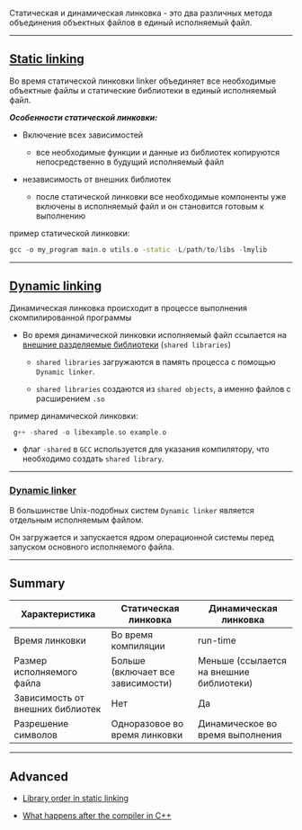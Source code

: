 
Статическая и динамическая линковка - это два различных метода объединения объектных файлов в единый исполняемый файл.

---
## [Static linking](https://ayandas.me/blogs/2019-01-03-linking-in-c++.html#static-linking)

Во время статической линковки linker объединяет все необходимые объектные файлы и статические библиотеки в единый исполняемый файл.


***Особенности статической линковки:***

- Включение всех зависимостей
	
	- все необходимые функции и данные из библиотек копируются непосредственно в будущий исполняемый файл

- независимость от внешних библиотек

	- после статической линковки все необходимые компоненты уже включены в исполняемый файл и он становится готовым к выполнению


пример статической линковки:

``` c++
gcc -o my_program main.o utils.o -static -L/path/to/libs -lmylib
```


---
## [Dynamic linking](https://ayandas.me/blogs/2019-01-03-linking-in-c++.html#dynamic-linking)

Динамическая линковка происходит в процессе выполнения скомпилированной программы

- Во время динамической линковки исполняемый файл ссылается на [внешние разделяемые библиотеки](https://en.wikipedia.org/wiki/Shared_library) (`shared libraries`)

	- `shared libraries` загружаются в память процесса с помощью `Dynamic linker`.

	- `shared libraries` создаются  из `shared objects`, а именно файлов с расширением `.so`


пример динамической линковки:

``` c++
 g++ -shared -o libexample.so example.o
```

- флаг `-shared` в `GCC` используется для указания компилятору, что необходимо создать `shared library`.

---
### [Dynamic linker](https://en.wikipedia.org/wiki/Dynamic_linker)

В большинстве Unix-подобных систем `Dynamic linker` является отдельным исполняемым файлом.

Он загружается и запускается ядром операционной системы перед запуском основного исполняемого файла.

---
## Summary

| Характеристика                   | Статическая линковка              | Динамическая линковка                    |
| -------------------------------- | --------------------------------- | ---------------------------------------- |
| Время линковки                   | Во время компиляции               | run-time                                 |
| Размер исполняемого файла        | Больше (включает все зависимости) | Меньше (ссылается на внешние библиотеки) |
| Зависимость от внешних библиотек | Нет                               | Да                                       |
| Разрешение символов              | Одноразовое во время линковки     | Динамическое во время выполнения         |


---

## Advanced 

- [Library order in static linking](https://eli.thegreenplace.net/2013/07/09/library-order-in-static-linking)
  
- [What happens after the compiler in C++](https://www.youtube.com/watch?v=h4s891KVN80)

